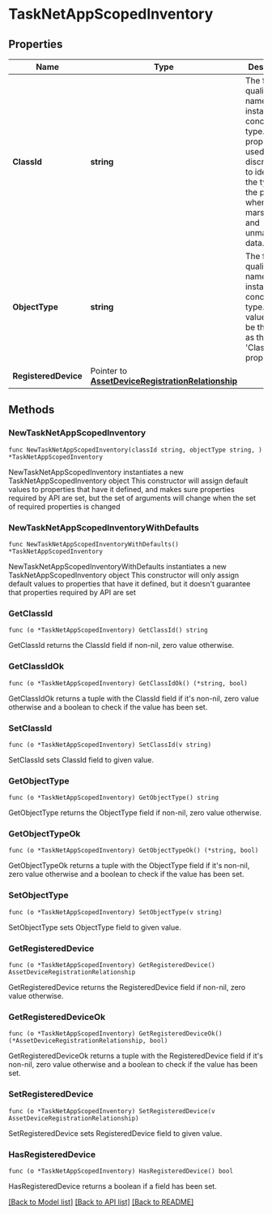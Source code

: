 # TaskNetAppScopedInventory

## Properties

Name | Type | Description | Notes
------------ | ------------- | ------------- | -------------
**ClassId** | **string** | The fully-qualified name of the instantiated, concrete type. This property is used as a discriminator to identify the type of the payload when marshaling and unmarshaling data. | [default to "task.NetAppScopedInventory"]
**ObjectType** | **string** | The fully-qualified name of the instantiated, concrete type. The value should be the same as the &#39;ClassId&#39; property. | [default to "task.NetAppScopedInventory"]
**RegisteredDevice** | Pointer to [**AssetDeviceRegistrationRelationship**](AssetDeviceRegistrationRelationship.md) |  | [optional] 

## Methods

### NewTaskNetAppScopedInventory

`func NewTaskNetAppScopedInventory(classId string, objectType string, ) *TaskNetAppScopedInventory`

NewTaskNetAppScopedInventory instantiates a new TaskNetAppScopedInventory object
This constructor will assign default values to properties that have it defined,
and makes sure properties required by API are set, but the set of arguments
will change when the set of required properties is changed

### NewTaskNetAppScopedInventoryWithDefaults

`func NewTaskNetAppScopedInventoryWithDefaults() *TaskNetAppScopedInventory`

NewTaskNetAppScopedInventoryWithDefaults instantiates a new TaskNetAppScopedInventory object
This constructor will only assign default values to properties that have it defined,
but it doesn't guarantee that properties required by API are set

### GetClassId

`func (o *TaskNetAppScopedInventory) GetClassId() string`

GetClassId returns the ClassId field if non-nil, zero value otherwise.

### GetClassIdOk

`func (o *TaskNetAppScopedInventory) GetClassIdOk() (*string, bool)`

GetClassIdOk returns a tuple with the ClassId field if it's non-nil, zero value otherwise
and a boolean to check if the value has been set.

### SetClassId

`func (o *TaskNetAppScopedInventory) SetClassId(v string)`

SetClassId sets ClassId field to given value.


### GetObjectType

`func (o *TaskNetAppScopedInventory) GetObjectType() string`

GetObjectType returns the ObjectType field if non-nil, zero value otherwise.

### GetObjectTypeOk

`func (o *TaskNetAppScopedInventory) GetObjectTypeOk() (*string, bool)`

GetObjectTypeOk returns a tuple with the ObjectType field if it's non-nil, zero value otherwise
and a boolean to check if the value has been set.

### SetObjectType

`func (o *TaskNetAppScopedInventory) SetObjectType(v string)`

SetObjectType sets ObjectType field to given value.


### GetRegisteredDevice

`func (o *TaskNetAppScopedInventory) GetRegisteredDevice() AssetDeviceRegistrationRelationship`

GetRegisteredDevice returns the RegisteredDevice field if non-nil, zero value otherwise.

### GetRegisteredDeviceOk

`func (o *TaskNetAppScopedInventory) GetRegisteredDeviceOk() (*AssetDeviceRegistrationRelationship, bool)`

GetRegisteredDeviceOk returns a tuple with the RegisteredDevice field if it's non-nil, zero value otherwise
and a boolean to check if the value has been set.

### SetRegisteredDevice

`func (o *TaskNetAppScopedInventory) SetRegisteredDevice(v AssetDeviceRegistrationRelationship)`

SetRegisteredDevice sets RegisteredDevice field to given value.

### HasRegisteredDevice

`func (o *TaskNetAppScopedInventory) HasRegisteredDevice() bool`

HasRegisteredDevice returns a boolean if a field has been set.


[[Back to Model list]](../README.md#documentation-for-models) [[Back to API list]](../README.md#documentation-for-api-endpoints) [[Back to README]](../README.md)



